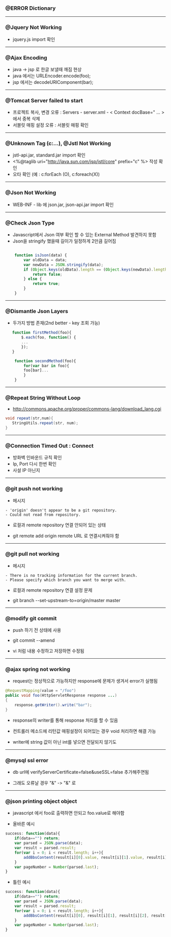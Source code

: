 ### @ERROR Dictionary

---

### @Jquery Not Working

- jquery.js import 확인

---

### @Ajax Encoding

- java -> jsp 로 한글 보낼때 깨짐 현상
- java 에서는 URLEncoder.encode(foo); 
- jsp 에서는 decodeURIComponent(bar);

---

### @Tomcat Server failed to start

- 프로젝트 복사, 변경 오류 : Servers - server.xml - &lt; Context docBase=" ... &gt; 에서 중복 삭제
- 서블릿 매핑 설정 오류 : 서블릿 매핑 확인
 
---

### @Unknown Tag (c:...), @Jstl Not Working

- jstl-api.jar, standard.jar import 확인
- &lt;%@taglib uri="http://java.sun.com/jsp/jstl/core" prefix="c" %&gt; 작성 확인
- 오타 확인 (예 : c:forEach (O), c:foreach(X))

---

### @Json Not Working

- WEB-INF - lib 에 json.jar, json-api.jar import 확인

---

### @Check Json Type

- Javascript에서 Json 여부 확인 할 수 있는 External Method 발견하지 못함
- Json을 stringify 했을때 길이가 일정하게 2만큼 길어짐
```javascript

	function isJson(data) {
		var oldData = data;
		var newData = JSON.stringify(data);
		if (Object.keys(oldData).length == (Object.keys(newData).length - 2)) {
			return false;
		} else {
			return true;
		}
	}
 ```
 
 ---
 
 ### @Dismantle Json Layers
 
 - 두가지 방법 존재(2nd better - key 조회 가능)
 ```javascript
 	function firstMethod(foo){
 		$.each(foo, function() {
		...
		}); 
 	}
```
```javascript
	function secondMethod(foo){
		for(var bar in foo){
		foo[bar]...
		}
	}
```

---

### @Repeat String Without Loop

 - <http://commons.apache.org/proper/commons-lang/download_lang.cgi>
 ```java
 void repeat(str,num){
 	StringUtils.repeat(str, num);
 }
 ```

---

### @Connection Timed Out : Connect

- 방화벽 인바운드 규칙 확인
- Ip, Port 다시 한번 확인
- 사설 IP 아닌지 

---

### @git push not working

* 메시지

```git
- 'origin' doesn't appear to be a git repository.
- Could not read from repository.
```

* 로컬과 remote repository 연결 안되어 있는 상태
- git remote add origin remote URL 로 연결시켜줘야 함

---

### @git pull not working

* 메시지

```git
- There is no tracking information for the current branch.
- Please specify which branch you want to merge with.
```

* 로컬과 remote repository 연결 설정 문제
- git branch --set-upstream-to=origin/master master

---

### @modify git commit

* push 하기 전 상태에 사용 

* git commit --amend

* vi 처럼 내용 수정하고 저장하면 수정됨

---

### @ajax spring not working

* request는 정상적으로 가능하지만 response에 문제가 생겨서 error가 실행됨

```java
@RequestMapping(value = "/foo")
public void foo(HttpServletResponse response ...)
{
	response.getWriter().write("bar");
}
```

* response의 writer를 통해 response 처리를 할 수 있음

* 컨트롤러 메소드에 리턴값 매핑설정이 되어있는 경우 void 처리하면 해결 가능

* writer에 string 값이 아닌 int를 넣으면 전달되지 않기도 

---

### @mysql ssl error

* db url에 verifyServerCertificate=false&useSSL=false 추가해주면됨

* 그래도 오류날 경우 "&" -> "&amp;" 로  

---

### @json printing object object

* javascript 에서 foo로 출력하면 안되고 foo.value로 해야함

* 올바른 예시

```javascript
success: function(data){
	if(data=="") return;
	var parsed = JSON.parse(data);
	var result = parsed.result;
	for(var i = 0; i < result.length; i++){
		addBbsContent(result[i][0].value, result[i][1].value, result[i][2].value, result[i][3].value);
	}
	var pageNumber = Number(parsed.last);
}
```

* 틀린 예시

```javascript
success: function(data){
	if(data=="") return;
	var parsed = JSON.parse(data);
	var result = parsed.result;
	for(var i = 0; i < result.length; i++){
		addBbsContent(result[i][0], result[i][1], result[i][2], result[i][3]);
	}
	var pageNumber = Number(parsed.last);
}
```
